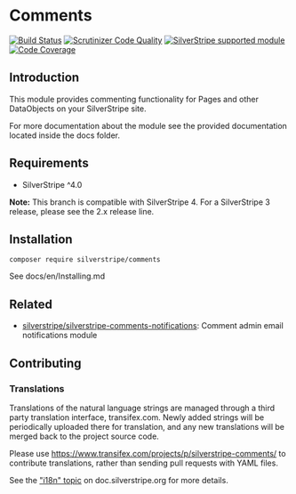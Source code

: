 # Comments

[![Build Status](https://img.shields.io/travis/silverstripe/silverstripe-comments.svg)](http://travis-ci.org/silverstripe/silverstripe-comments)
[![Scrutinizer Code Quality](https://img.shields.io/scrutinizer/g/silverstripe/silverstripe-comments.svg)](https://scrutinizer-ci.com/g/silverstripe/silverstripe-comments/?branch=master)
[![SilverStripe supported module](https://img.shields.io/badge/silverstripe-supported-0071C4.svg)](https://www.silverstripe.org/software/addons/silverstripe-commercially-supported-module-list/)
[![Code Coverage](https://img.shields.io/codecov/c/github/silverstripe/silverstripe-comments.svg)](https://codecov.io/gh/silverstripe/silverstripe-comments)

## Introduction

This module provides commenting functionality for Pages and other DataObjects on your SilverStripe site.

For more documentation about the module see the provided documentation located inside the docs folder.

## Requirements

 * SilverStripe ^4.0

**Note:** This branch is compatible with SilverStripe 4. For a SilverStripe 3 release, please see the 2.x release line.

## Installation

```
composer require silverstripe/comments
```

See docs/en/Installing.md

## Related

 * [silverstripe/silverstripe-comments-notifications](https://github.com/silverstripe/silverstripe-comments-notifications): Comment admin email notifications module

## Contributing

### Translations

Translations of the natural language strings are managed through a
third party translation interface, transifex.com.
Newly added strings will be periodically uploaded there for translation,
and any new translations will be merged back to the project source code.

Please use https://www.transifex.com/projects/p/silverstripe-comments/ to contribute translations,
rather than sending pull requests with YAML files.

See the ["i18n" topic](https://docs.silverstripe.org/en/4/developer_guides/i18n/) on doc.silverstripe.org for more details.
